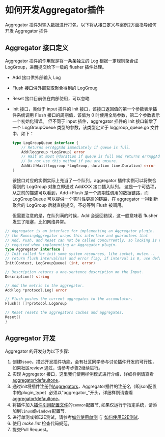 # 如何开发Aggregator插件

Aggregator 插件对输入数据进行打包，以下将从接口定义与案例2方面指导如何开发 Aggregator 插件

## Aggregator 接口定义

Aggregator 插件的作用就是将一条条独立的 Log 根据一定规则聚合成 LogGroup，进而提交给下一级的 flusher 插件处理。

- Add 接口供外部输入 Log
- Flush 接口供外部获取聚合得到的 LogGroug
- Reset 接口目前仅在内部使用，可以忽略
- Init 接口，类似于 input 插件的 Init 接口，该接口返回值的第一个参数表示插件系统调用 Flush 接口的周期值，该值为 0 时使用全局参数，第二个参数表示一个初始化错误。 但不同于 input 插件，aggregator 插件的 Init 接口新增了一个 LogGroupQueue 类型的参数，该类型定义于 loggroup_queue.go 文件中，如下：

    ```go
    type LogGroupQueue interface {
        // Returns errAggAdd immediately if queue is full.
        Add(loggroup *LogGroup) error
        // Wait at most @duration if queue is full and returns errAggAdd if timeout.
        // Do not use this method if you are unsure.
        AddWithWait(loggroup *LogGroup, duration time.Duration) error
    }
    ```

  该接口对应的实例实际上充当了一个队列，aggregator 插件实例可以将聚合得到的 LogGroup 对象立即通过 AddXXX 接口插入队列。 这是一个可选项，从之前的描述可以看到，Add->Flush 是一个周期性调用的数据链路，而 LogGroupQueue 可以提供一个实时性更高的链路，在 aggregator 一得到新聚合的 LogGroup 后就直接提交，不必等到 Flush 被调用。

    但需要注意的是，在队列满的时候，Add 会返回错误，这一般意味着 flusher 发生了阻塞，比如网络异常。

```go
// Aggregator is an interface for implementing an Aggregator plugin.
// the RunningAggregator wraps this interface and guarantees that
// Add, Push, and Reset can not be called concurrently, so locking is not
// required when implementing an Aggregator plugin.
type Aggregator interface {
// Init called for init some system resources, like socket, mutex...
// return flush interval(ms) and error flag, if interval is 0, use default interval
Init(Context, LogGroupQueue) (int, error)

// Description returns a one-sentence description on the Input.
Description() string

// Add the metric to the aggregator.
Add(log *protocol.Log) error

// Flush pushes the current aggregates to the accumulator.
Flush() []*protocol.LogGroup

// Reset resets the aggregators caches and aggregates.
Reset()
}
```

## Aggregator 开发

Aggregator 的开发分为以下步骤:

1. 创建Issue，描述开发插件功能，会有社区同学参与讨论插件开发的可行性，如果社区review 通过，请参考步骤2继续进行。
2. 实现 Aggregator 接口，这里我们使用样例模式进行介绍，详细样例请查看[aggregator/defaultone](https://github.com/alibaba/loongcollector/blob/main/plugins/aggregator/defaultone/aggregator_default.go)。
3. 通过init将插件注册到[Aggregators](https://github.com/alibaba/loongcollector/blob/main/plugin.go)，Aggregator插件的注册名（即json配置中的plugin_type）必须以"aggregator_"开头，详细样例请查看[aggregator/defaultone](https://github.com/alibaba/loongcollector/blob/main/plugins/aggregator/defaultone/aggregator_default.go)。
4. 将插件加入[插件引用配置文件](https://github.com/alibaba/loongcollector/blob/main/plugins.yml)的`common`配置节, 如果仅运行于指定系统，请添加到`linux`或`windows`配置节.
5. 进行单测或者E2E测试，请参考[如何使用单测](../test/unit-test.md) 与 [如何使用E2E测试](../test/e2e-test.md).
6. 使用 *make lint* 检查代码规范。
7. 提交Pull Request。
